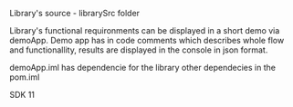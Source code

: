 Library's source - librarySrc folder

Library's functional requironments can be displayed in a short demo via demoApp.
Demo app has in code comments which describes whole flow and functionallity, results are displayed in the console in json format.

demoApp.iml has dependencie for the library
other dependecies in the pom.iml

SDK 11 

